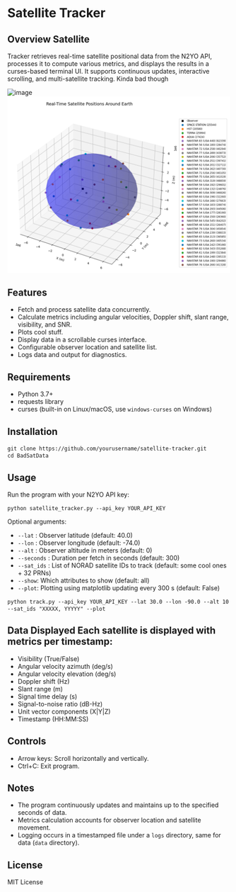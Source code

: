 # Satellite Tracker 

## Overview Satellite 
Tracker retrieves real-time satellite positional data from the N2YO API, processes it to compute various metrics, and displays the results in a curses-based terminal UI. It supports continuous updates, interactive scrolling, and multi-satellite tracking. Kinda bad though

![image](ExRun.png "Example Run Terminal Display")
![image2](ExRunPlot.png "Example Run Plot Display")

## Features 
- Fetch and process satellite data concurrently. 
- Calculate metrics including angular velocities, Doppler shift, slant range, visibility, and SNR. 
- Plots cool stuff.
- Display data in a scrollable curses interface. 
- Configurable observer location and satellite list. 
- Logs data and output for diagnostics. 

## Requirements 
- Python 3.7+ 
- requests library 
- curses (built-in on Linux/macOS, use `windows-curses` on Windows) 

## Installation 

```
git clone https://github.com/yourusername/satellite-tracker.git
cd BadSatData
```


## Usage 
Run the program with your N2YO API key: 

```
python satellite_tracker.py --api_key YOUR_API_KEY
``` 

Optional arguments: 
- `--lat` : Observer latitude (default: 40.0) 
- `--lon` : Observer longitude (default: -74.0) 
- `--alt` : Observer altitude in meters (default: 0)
- `--seconds` : Duration per fetch in seconds (default: 300) 
- `--sat_ids` : List of NORAD satellite IDs to track (default: some cool ones + 32 PRNs)
- `--show`: Which attributes to show (default: all)
- `--plot`: Plotting using matplotlib updating every 300 s (default: False)

```
python track.py --api_key YOUR_API_KEY --lat 30.0 --lon -90.0 --alt 10 --sat_ids "XXXXX, YYYYY" --plot
```

## Data Displayed Each satellite is displayed with metrics per timestamp: 
- Visibility (True/False)
- Angular velocity azimuth (deg/s)
- Angular velocity elevation (deg/s)
- Doppler shift (Hz)
- Slant range (m)
- Signal time delay (s)
- Signal-to-noise ratio (dB-Hz)
- Unit vector components (X|Y|Z)
- Timestamp (HH:MM:SS)

## Controls 
- Arrow keys: Scroll horizontally and vertically.
- Ctrl+C: Exit program. 

## Notes 
- The program continuously updates and maintains up to the specified seconds of data.
- Metrics calculation accounts for observer location and satellite movement.
- Logging occurs in a timestamped file under a `logs` directory, same for data (`data` directory). 

## License 
MIT License


